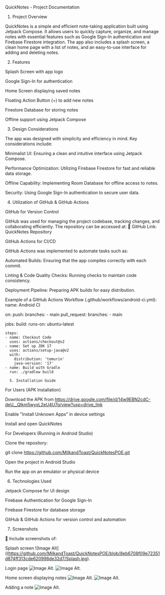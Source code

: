 
QuickNotes - Project Documentation

1. Project Overview

QuickNotes is a simple and efficient note-taking application built using Jetpack Compose. It allows users to quickly capture, organize, and manage notes with essential features such as Google Sign-In authentication and Firebase Firestore integration. The app also includes a splash screen, a clean home page with a list of notes, and an easy-to-use interface for adding and deleting notes.

2. Features

Splash Screen with app logo

Google Sign-In for authentication

Home Screen displaying saved notes

Floating Action Button (+) to add new notes

Firestore Database for storing notes

Offline support using Jetpack Compose

3. Design Considerations

The app was designed with simplicity and efficiency in mind. Key considerations include:

Minimalist UI: Ensuring a clean and intuitive interface using Jetpack Compose.

Performance Optimization: Utilizing Firebase Firestore for fast and reliable data storage.

Offline Capability: Implementing Room Database for offline access to notes.

Security: Using Google Sign-In authentication to secure user data.

4. Utilization of GitHub & GitHub Actions

GitHub for Version Control

GitHub was used for managing the project codebase, tracking changes, and collaborating efficiently. The repository can be accessed at:
🔗 GitHub Link: QuickNotes Repository

GitHub Actions for CI/CD

GitHub Actions was implemented to automate tasks such as:

Automated Builds: Ensuring that the app compiles correctly with each commit.

Linting & Code Quality Checks: Running checks to maintain code consistency.

Deployment Pipeline: Preparing APK builds for easy distribution.

Example of a GitHub Actions Workflow (.github/workflows/android-ci.yml):
name: Android CI

on:
  push:
    branches:
      - main
  pull_request:
    branches:
      - main

jobs:
  build:
    runs-on: ubuntu-latest

    steps:
    - name: Checkout Code
      uses: actions/checkout@v2
    - name: Set up JDK 17
      uses: actions/setup-java@v2
      with:
        distribution: 'temurin'
        java-version: '17'
    - name: Build with Gradle
      run: ./gradlew build

      5. Installation Guide

For Users (APK Installation)

Download the APK from https://drive.google.com/file/d/14w9EBN2cdC-deU__Qlkm5wyxL2eU4U7q/view?usp=drive_link

Enable "Install Unknown Apps" in device settings

Install and open QuickNotes

For Developers (Running in Android Studio)

Clone the repository:

git clone https://github.com/MilkandToast/QuickNotesPOE.git

Open the project in Android Studio

Run the app on an emulator or physical device

6. Technologies Used

Jetpack Compose for UI design

Firebase Authentication for Google Sign-In

Firebase Firestore for database storage

GitHub & GitHub Actions for version control and automation

7. Screenshots

📸 Include screenshots of:

Splash screen
![Image Alt]((https://github.com/MilkandToast/QuickNotesPOE/blob/8eb6708f09e72351d874ff313cde620998de32d7/Splash.jpg).

Login page
![Image Alt](https://github.com/MilkandToast/QuickNotesPOE/blob/c138d4705c6c43bbc2cf4244429ff5bfab06d396/login.jpg).
![Image Alt](https://github.com/MilkandToast/QuickNotesPOE/blob/c138d4705c6c43bbc2cf4244429ff5bfab06d396/login%202.jpg).

Home screen displaying notes
![Image Alt](https://github.com/MilkandToast/QuickNotesPOE/blob/c138d4705c6c43bbc2cf4244429ff5bfab06d396/homepage.jpg).
![Image Alt](https://github.com/MilkandToast/QuickNotesPOE/blob/c138d4705c6c43bbc2cf4244429ff5bfab06d396/noteadded.jpg).

Adding a note
![Image Alt](image_url).
